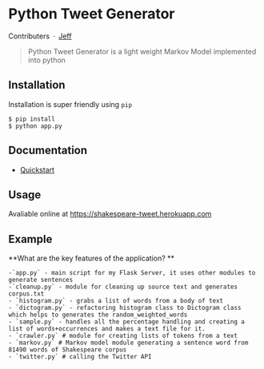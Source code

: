 # Python Tweet Generator

Contributers&ensp;·&ensp;[Jeff](https://www.linkedin.com/in/jeffchiu2022/)

> Python Tweet Generator is a light weight Markov Model implemented into python


## Installation

Installation is super friendly using `pip`

```
$ pip install 
$ python app.py
```

## Documentation

* [Quickstart](./quickstart.md)


## Usage
Avaliable online at https://shakespeare-tweet.herokuapp.com

## Example

**What are the key features of the application? **

    -`app.py` - main script for my Flask Server, it uses other modules to generate sentences 
    -`cleanup.py` - module for cleaning up source text and generates corpus.txt
    - `histogram.py` - grabs a list of words from a body of text
    - `dictogram.py` - refactoring histogram class to Dictogram class which helps to generates the random_weighted_words
    - `sample.py` - handles all the percentage handling and creating a list of words+occurrences and makes a text file for it.
    - `crawler.py` # module for creating lists of tokens from a text
    - `markov.py` # Markov model module generating a sentence word from 81490 words of Shakespeare corpus
    - `twitter.py` # calling the Twitter API  

